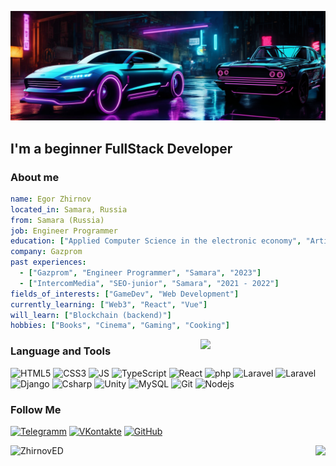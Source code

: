 [![Header](https://github.com/ZhirnovED/ZhirnovED/blob/main/assets/banner.png)](https://t.me/Steven138899)

## I'm a beginner FullStack Developer

### About me

```yaml
name: Egor Zhirnov
located_in: Samara, Russia
from: Samara (Russia)
job: Engineer Programmer
education: ["Applied Computer Science in the electronic economy", "Artificial intelligence and Big data"]
company: Gazprom
past experiences: 
  - ["Gazprom", "Engineer Programmer", "Samara", "2023"]
  - ["IntercomMedia", "SEO-junior", "Samara", "2021 - 2022"]
fields_of_interests: ["GameDev", "Web Development"]
currently_learning: ["Web3", "React", "Vue"]
will_learn: ["Blockchain (backend)"]
hobbies: ["Books", "Cinema", "Gaming", "Cooking"]
```

<img align='right' src='https://user-images.githubusercontent.com/5713670/87202985-820dcb80-c2b6-11ea-9f56-7ec461c497c3.gif' width='200'>

### Language and Tools

![HTML5](https://img.shields.io/badge/-HTML5-E34F26?style=flat-square&logo=html5&logoColor=white)
![CSS3](https://img.shields.io/badge/-CSS3-064168?style=for-badge-loop&logo=css3)
![JS](https://img.shields.io/badge/-JS-064168?style=for-badge-loop&logo=JavaScript)
![TypeScript](https://img.shields.io/badge/-TypeScript-007ACC?style=flat-square&logo=typescript&logoColor=white)
![React](https://img.shields.io/badge/-React-45b8d8?style=flat-square&logo=react&logoColor=white)
![php](https://img.shields.io/badge/-PHP-064168?style=for-badge-loop&logo=php)
![Laravel](https://img.shields.io/badge/-Laravel-064168?style=for-badge-loop&logo=laravel)
![Laravel](https://img.shields.io/badge/-Python-064168?style=for-badge-loop&logo=Python)
![Django](https://img.shields.io/badge/-Django-064168?style=for-badge-loop&logo=Django)
![Csharp](https://img.shields.io/badge/-Csharp-064168?style=for-badge-loop&logo=Csharp)
![Unity](https://img.shields.io/badge/-Unity-064168?style=for-badge-loop&logo=Unity)
![MySQL](https://img.shields.io/badge/-MySQL-064168?style=for-badge-loop&logo=mysql)
![Git](https://img.shields.io/badge/-Git-F05032?style=flat-square&logo=git&logoColor=white)
![Nodejs](https://img.shields.io/badge/-Nodejs-43853d?style=flat-square&logo=Node.js&logoColor=white)

### Follow Me

[![Telegramm](https://img.shields.io/badge/-Telegram-064168?style=for-badge-loop&logo=Telegram)](https://t.me/Steven138899)
[![VKontakte](https://img.shields.io/badge/-VK-064168?style=for-badge-loop&logo=VK&logoColor=4d7db3)](https://vk.com/id268186380)
[![GitHub](https://img.shields.io/badge/-GITHUB-%2312100E?style=for-badge-loop&logo=Github&logoColor=white)](https://github.com/ZhirnovED)

<img align="right" src="https://media1.giphy.com/media/13HgwGsXF0aiGY/giphy.gif"/>

<p align="left"> <img src="https://github-readme-stats.vercel.app/api?username=ZhirnovED&show_icons=true&theme=gotham" alt="ZhirnovED" />

